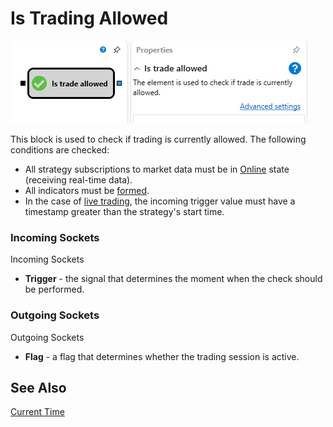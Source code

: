 # Is Trading Allowed

![Designer TradeAllowedDiagramElement 00](../images/Designer_TradeAllowedDiagramElement_00.png)

This block is used to check if trading is currently allowed. The following conditions are checked:

- All strategy subscriptions to market data must be in [Online](API_ConnectorsSubscriptions.md) state (receiving real-time data).
- All indicators must be [formed](Indicators.md).
- In the case of [live trading](Designer_Add_strategy_Live_trade.md), the incoming trigger value must have a timestamp greater than the strategy's start time.

### Incoming Sockets

Incoming Sockets

- **Trigger** - the signal that determines the moment when the check should be performed.

### Outgoing Sockets

Outgoing Sockets

- **Flag** - a flag that determines whether the trading session is active.

## See Also

[Current Time](Designer_Time.md)